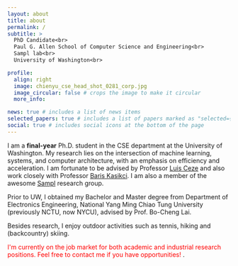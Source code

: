 ```yaml
---
layout: about
title: about
permalink: /
subtitle: > 
  PhD Candidate<br>
  Paul G. Allen School of Computer Science and Engineering<br>
  Sampl lab<br>
  University of Washington<br>

profile:
  align: right
  image: chienyu_cse_head_shot_0281_corp.jpg
  image_circular: false # crops the image to make it circular
  more_info: 

news: true # includes a list of news items
selected_papers: true # includes a list of papers marked as "selected={true}"
social: true # includes social icons at the bottom of the page
---
```


I am a <strong>final-year</strong> Ph.D. student in the CSE department at the University of Washington. 
My research lies on the intersection of machine learning, systems, and computer architecture, with an emphasis on efficiency and acceleration. 
I am fortunate to be advised by Professor [Luis Ceze](https://homes.cs.washington.edu/~luisceze/) and also work closely with Professor [Baris Kasikci](https://homes.cs.washington.edu/~baris/). I am also a member of the awesome [Sampl](https://sampl.cs.washington.edu) research group.

Prior to UW, I obtained my Bachelor and Master degree from Department of Electronics Engineering, National Yang Ming Chiao Tung University (previously NCTU, now NYCU), advised by Prof. Bo-Cheng Lai. 

Besides research, I enjoy outdoor activities such as tennis, hiking and (backcountry) skiing.

<span style="color:red">
I'm currently on the job market for both academic and industrial research positions. Feel free to contact me if you have opportunities!
</span>.